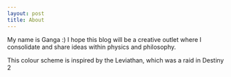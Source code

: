 ```yaml
---
layout: post
title: About
---
```


My name is Ganga :) I hope this blog will be a creative outlet where I consolidate and share ideas within physics and philosophy.

This colour scheme is inspired by the Leviathan, which was a raid in Destiny 2
